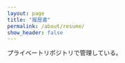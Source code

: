 ```yaml
---
layout: page
title: "履歴書"
permalink: /about/resume/
show_header: false
---
```


プライベートリポジトリで管理している。

